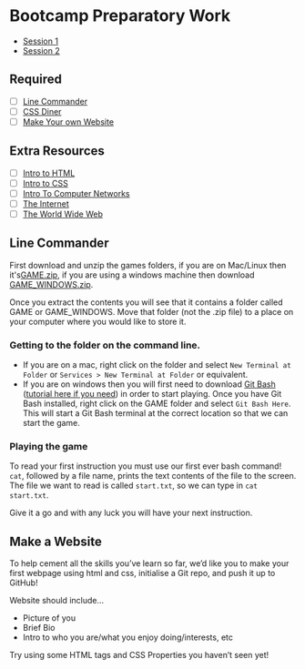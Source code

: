 # Bootcamp Preparatory Work

- [Session 1](https://youtu.be/3LiTM3hKM0I)
- [Session 2](https://youtu.be/--bdytovKns)

## Required

- [ ] [Line Commander](#line-commander)
- [ ] [CSS Diner](http://flukeout.github.io/)
- [ ] [Make Your own Website](#make-a-Website)

## Extra Resources

- [ ] [Intro to HTML](https://www.codecademy.com/learn/learn-html)
- [ ] [Intro to CSS](https://www.codecademy.com/learn/learn-css)
- [ ] [Intro To Computer Networks](https://youtu.be/3QhU9jd03a0)
- [ ] [The Internet](https://youtu.be/AEaKrq3SpW8)
- [ ] [The World Wide Web](https://youtu.be/guvsH5OFizE)

## Line Commander

First download and unzip the games folders, if you are on Mac/Linux then it's[GAME.zip](https://github.com/SchoolOfCode/bootcamp-homework/raw/master/assets/GAME.zip), if you are using a windows machine then download [GAME_WINDOWS.zip](https://github.com/SchoolOfCode/bootcamp-homework/raw/master/assets/GAME_WINDOWS.zip).

Once you extract the contents you will see that it contains a folder called GAME or GAME_WINDOWS. Move that folder (not the .zip file) to a place on your computer where you would like to store it.

### Getting to the folder on the command line.

- If you are on a mac, right click on the folder and select `New Terminal at Folder` or `Services > New Terminal at Folder` or equivalent.
- If you are on windows then you will first need to download [Git Bash](https://git-scm.com/downloads) ([tutorial here if you need](https://www.youtube.com/watch?v=nbFwejIsHlY)) in order to start playing. Once you have Git Bash installed, right click on the GAME folder and select `Git Bash Here`. This will start a Git Bash terminal at the correct location so that we can start the game.

### Playing the game

To read your first instruction you must use our first ever bash command! `cat`, followed by a file name, prints the text contents of the file to the screen. The file we want to read is called `start.txt`, so we can type in `cat start.txt`.

Give it a go and with any luck you will have your next instruction.

## Make a Website

To help cement all the skills you’ve learn so far, we’d like you to make your first webpage using html and css, initialise a Git repo, and push it up to GitHub!

Website should include…

- Picture of you
- Brief Bio
- Intro to who you are/what you enjoy doing/interests, etc

Try using some HTML tags and CSS Properties you haven’t seen yet!
